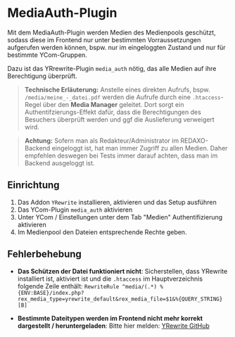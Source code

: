 # MediaAuth-Plugin

Mit dem MediaAuth-Plugin werden Medien des Medienpools geschützt, sodass diese im Frontend nur unter bestimmten Vorraussetzungen aufgerufen werden können, bspw. nur im eingeloggten Zustand und nur für bestimmte YCom-Gruppen.

Dazu ist das YRrewrite-Plugin `media_auth` nötig, das alle Medien auf ihre Berechtigung überprüft. 

> **Technische Erläuterung:** Anstelle eines direkten Aufrufs, bspw. `/media/meine_-_datei.pdf` werden die Aufrufe durch eine `.htaccess`-Regel über den **Media Manager** geleitet. Dort sorgt ein Authentifzierungs-Effekt dafür, dass die Berechtigungen des Besuchers überprüft werden und ggf die Auslieferung verweigert wird.

> **Achtung:** Sofern man als Redakteur/Administrator im REDAXO-Backend eingeloggt ist, hat man immer Zugriff zu allen Medien. Daher empfehlen deswegen bei Tests immer darauf achten, dass man im Backend ausgeloggt ist.

## Einrichtung

1. Das Addon `YRewrite` installieren, aktivieren und das Setup ausführen
2. Das YCom-Plugin `media_auth` aktivieren
3. Unter YCom / Einstellungen unter dem Tab "Medien" Authentifizierung aktivieren
4. Im Medienpool den Dateien entsprechende Rechte geben.

## Fehlerbehebung

* **Das Schützen der Datei funktioniert nicht**: Sicherstellen, dass YRewrite installiert ist, aktiviert ist und die `.htaccess` im Hauptverzeichnis folgende Zeile enthält: 
`RewriteRule ^media/(.*) %{ENV:BASE}/index.php?rex_media_type=yrewrite_default&rex_media_file=$1&%{QUERY_STRING} [B]`

* **Bestimmte Dateitypen werden im Frontend nicht mehr korrekt dargestellt / heruntergeladen**: Bitte hier melden: [YRewrite GitHub](https://github.com/yakamara/redaxo_yrewrite/issues/235)
